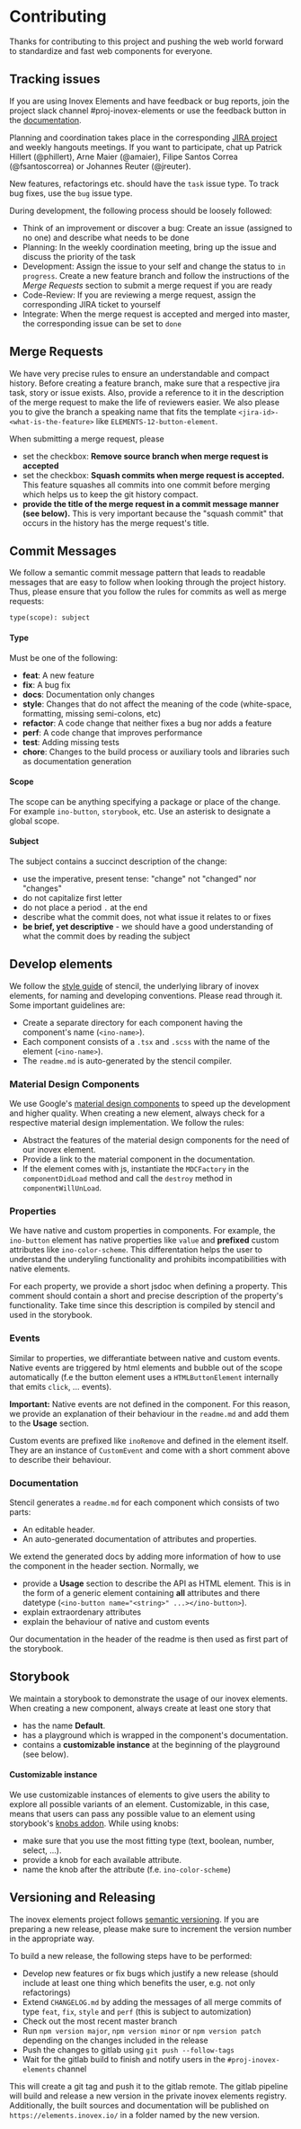 # Contributing
Thanks for contributing to this project and pushing the web world forward to standardize and fast web components for everyone.

## Tracking issues
If you are using Inovex Elements and have feedback or bug reports, join the project slack channel #proj-inovex-elements or use the feedback button in the [documentation](https://elements.inovex.io/master/storybook/).

Planning and coordination takes place in the corresponding [JIRA project](https://jira.inovex.de/projects/ELEMENTS/summary) and weekly hangouts meetings. If you want to participate, chat up Patrick Hillert (@phillert), Arne Maier (@amaier), Filipe Santos Correa (@fsantoscorrea) or Johannes Reuter (@jreuter).

New features, refactorings etc. should have the `task` issue type. To track bug fixes, use the `bug` issue type.

During development, the following process should be loosely followed:
* Think of an improvement or discover a bug: Create an issue (assigned to no one) and describe what needs to be done
* Planning: In the weekly coordination meeting, bring up the issue and discuss the priority of the task
* Development: Assign the issue to your self and change the status to `in progress`. Create a new feature branch and follow the instructions of the _Merge Requests_ section to submit a merge request if you are ready
* Code-Review: If you are reviewing a merge request, assign the corresponding JIRA ticket to yourself
* Integrate: When the merge request is accepted and merged into master, the corresponding issue can be set to `done`


## Merge Requests
We have very precise rules to ensure an understandable and compact history. Before creating a feature branch, make sure that a respective jira task, story or issue exists. Also, provide a reference to it in the description of the merge request to make the life of reviewers easier.  We also please you to give the branch a speaking name that fits the template `<jira-id>-<what-is-the-feature>` like `ELEMENTS-12-button-element`.

When submitting a merge request, please
* set the checkbox: **Remove source branch when merge request is accepted**
* set the checkbox: **Squash commits when merge request is accepted.** This feature squashes all commits into one commit before merging which helps us to keep the git history compact.
* **provide the title of the merge request in a commit message manner (see below).** This is very important because the "squash commit" that occurs in the history has the merge request's title.

## Commit Messages
We follow a semantic commit message pattern that leads to readable messages that are easy to follow when looking through the project history. Thus, please ensure that you follow the rules for commits as well as merge requests:

`type(scope): subject`

#### Type
Must be one of the following:

* **feat**: A new feature
* **fix**:  A bug fix
* **docs**: Documentation only changes
* **style**: Changes that do not affect the meaning of the code (white-space, formatting, missing semi-colons, etc)
* **refactor**: A code change that neither fixes a bug nor adds a feature
* **perf**: A code change that improves performance
* **test**: Adding missing tests
* **chore**: Changes to the build process or auxiliary tools and libraries such as documentation generation

#### Scope
The scope can be anything specifying a package or place of the change. For example `ino-button`, `storybook`, etc. Use an asterisk to designate a global scope.

#### Subject
The subject contains a succinct description of the change:

* use the imperative, present tense: "change" not "changed" nor "changes"
* do not capitalize first letter
* do not place a period `.` at the end
* describe what the commit does, not what issue it relates to or fixes
* **be brief, yet descriptive** - we should have a good understanding of what the commit does by reading the subject


## Develop elements
We follow the [style guide](https://stenciljs.com/docs/style-guide) of stencil, the underlying library of inovex elements, for naming and developing conventions. Please read through it. Some important guidelines are:

* Create a separate directory for each component having the component's name (`<ino-name>`).
* Each component consists of a `.tsx` and `.scss` with the name of the element (`<ino-name>`).
* The `readme.md` is auto-generated by the stencil compiler.

### Material Design Components
We use Google's [material design components](https://github.com/material-components/material-components-web/) to speed up the development and higher quality. When creating a new element, always check for a respective material design implementation. We follow the rules:

* Abstract the features of the material design components for the need of our inovex element.
* Provide a link to the material component in the documentation.
* If the element comes with js, instantiate the `MDCFactory` in the `componentDidLoad` method and call the `destroy` method in `componentWillUnLoad`.


### Properties
We have native and custom properties in components. For example, the `ino-button` element has native properties like `value` and **prefixed** custom attributes like `ino-color-scheme`. This differentation helps the user to understand the underyling functionality and prohibits incompatibilities with native elements.

For each property, we provide a short jsdoc when defining a property. This comment should contain a short and precise description of the property's functionality. Take time since this description is compiled by stencil and used in the storybook.

### Events
Similar to properties, we differantiate between native and custom events. Native events are triggered by html elements and bubble out of the scope automatically (f.e the button element uses a `HTMLButtonElement` internally that emits `click`, ... events).

**Important:** Native events are not defined in the component. For this reason, we provide an explanation of their behaviour in the `readme.md` and add them to the **Usage** section.

Custom events are prefixed like `inoRemove` and defined in the element itself. They are an instance of `CustomEvent` and come with a short comment above to describe their behaviour.

### Documentation
Stencil generates a `readme.md` for each component which consists of two parts:
* An editable header.
* An auto-generated documentation of attributes and properties.

We extend the generated docs by adding more information of how to use the component in the header section. Normally, we

* provide a **Usage** section to describe the API as HTML element. This is in the form of a generic element containing **all** attributes and there datetype (`<ino-button name="<string>" ...></ino-button>`).
* explain extraordenary attributes
* explain the behaviour of native and custom events

Our documentation in the header of the readme is then used as first part of the storybook.


## Storybook
We maintain a storybook to demonstrate the usage of our inovex elements. When creating a new component, always create at least one story that

* has the name **Default**.
* has a playground which is wrapped in the component's documentation.
* contains a **customizable instance** at the beginning of the playground (see below).

#### Customizable instance
We use customizable instances of elements to give users the ability to explore all possible variants of an element. Customizable, in this case, means that users can pass any possible value to an element using storybook's [knobs addon](https://github.com/storybooks/storybook/tree/master/addons/knobs). While using knobs:
* make sure that you use the most fitting type (text, boolean, number, select, ...).
* provide a knob for each available attribute.
* name the knob after the attribute (f.e. `ino-color-scheme`)

## Versioning and Releasing
The inovex elements project follows [semantic versioning](https://semver.org/). If you are preparing a new release, please make sure to
increment the version number in the appropriate way.

To build a new release, the following steps have to be performed:

* Develop new features or fix bugs which justify a new release (should include at least one thing which benefits the user, e.g. not only refactorings)
* Extend `CHANGELOG.md` by adding the messages of all merge commits of type `feat`, `fix`, `style` and `perf` (this is subject to automization)
* Check out the most recent master branch
* Run `npm version major`, `npm version minor` or `npm version patch` depending on the changes included in the release
* Push the changes to gitlab using `git push --follow-tags`
* Wait for the gitlab build to finish and notify users in the `#proj-inovex-elements` channel

This will create a git tag and push it to the gitlab remote. The gitlab pipeline will build and release a new version in the private inovex elements registry. Additionally, the built sources and documentation will be published on `https://elements.inovex.io/` in a folder named by the new version.
